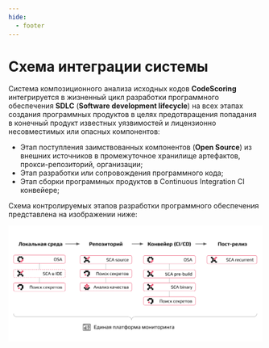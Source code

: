 ```yaml
---
hide:
  - footer
---
```


# Схема интеграции системы

Система композиционного анализа исходных кодов **CodeScoring** интегрируется в жизненный цикл разработки программного обеспечения **SDLC** (**Software development lifecycle**) на всех этапах создания программных продуктов в целях предотвращения попадания в конечный продукт известных уязвимостей и лицензионно несовместимых или опасных компонентов:

- Этап поступления заимствованных компонентов (**Open Source**) из внешних источников в промежуточное хранилище артефактов, прокси-репозиторий, организации;
- Этап разработки или сопровождения программного кода;
- Этап сборки программных продуктов в Continuous Integration CI конвейере;

Схема контролируемых этапов разработки программного обеспечения представлена на изображении ниже:

![All integration stages](/assets/img/integration/integration-stages.png)



